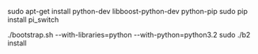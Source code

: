 sudo apt-get install python-dev libboost-python-dev python-pip
sudo pip install pi_switch


./bootstrap.sh --with-libraries=python --with-python=python3.2
sudo ./b2 install